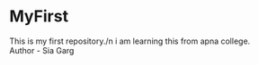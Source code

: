 # MyFirst
This is my first repository./n
i am learning this from apna college.
<br>
Author - Sia Garg
